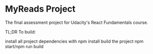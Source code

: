 # MyReads Project

The final assessment project for Udacity's React Fundamentals course.

TL;DR
To build:

install all project dependencies with npm install
build the project npm start/npm run build
